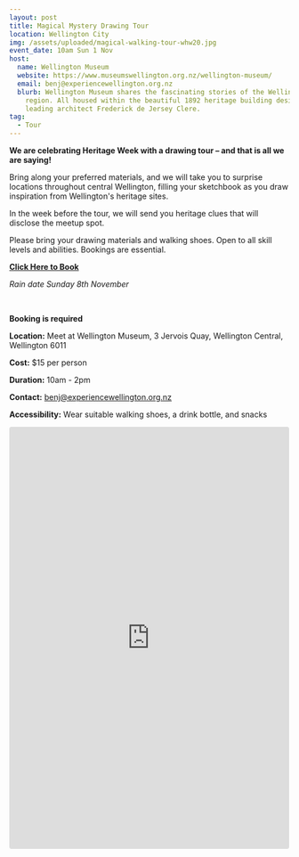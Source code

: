 ```yaml
---
layout: post
title: Magical Mystery Drawing Tour
location: Wellington City
img: /assets/uploaded/magical-walking-tour-whw20.jpg
event_date: 10am Sun 1 Nov
host:
  name: Wellington Museum
  website: https://www.museumswellington.org.nz/wellington-museum/
  email: benj@experiencewellington.org.nz
  blurb: Wellington Museum shares the fascinating stories of the Wellington
    region. All housed within the beautiful 1892 heritage building designed by
    leading architect Frederick de Jersey Clere.
tag:
  - Tour
---
```

**We are celebrating Heritage Week with a drawing tour – and that is all we are saying!**

Bring along your preferred materials, and we will take you to surprise locations throughout central Wellington, filling your sketchbook as you draw inspiration from Wellington's heritage sites.

In the week before the tour, we will send you heritage clues that will disclose the meetup spot.

Please bring your drawing materials and walking shoes. Open to all skill levels and abilities. Bookings are essential.

**[Click Here to Book](https://www.museumswellington.org.nz/magical-mystery-drawing-tour/)**

*Rain date Sunday 8th November*

<br>

**Booking is required**

**Location:** Meet at Wellington Museum, 3 Jervois Quay, Wellington Central, Wellington 6011

**Cost:** $15 per person

**Duration:** 10am - 2pm

**Contact:** benj@experiencewellington.org.nz

**Accessibility:** Wear suitable walking shoes, a drink bottle, and snacks

<iframe class="instagram-media instagram-media-rendered" id="instagram-embed-0" src="https://www.instagram.com/p/CDxLLuGlned/embed/captioned/?cr=1&amp;v=12&amp;wp=1080&amp;rd=https%3A%2F%2Fwellingtonheritageweek.co.nz&amp;rp=%2Fevent%2Fwainuiomata-historical-community-exhibition%2F#%7B%22ci%22%3A0%2C%22os%22%3A310.95499999355525%2C%22ls%22%3A164.63500005193055%2C%22le%22%3A184.0500000398606%7D" allowtransparency="true" allowfullscreen="true" frameborder="0" height="756" data-instgrm-payload-id="instagram-media-payload-0" scrolling="no" style="background: white;max-width: 540px;width: calc(100% - 3px);border-radius: 3px;border: 1px solid rgb(219, 219, 219);box-shadow: none;display: block;margin: 0px 0px 12px;min-width: 290px;padding: 0px;"></iframe>
